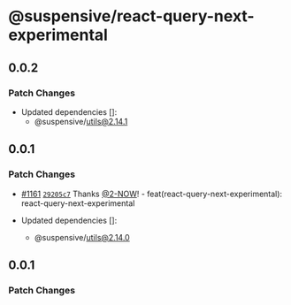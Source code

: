 # @suspensive/react-query-next-experimental

## 0.0.2

### Patch Changes

- Updated dependencies []:
  - @suspensive/utils@2.14.1

## 0.0.1

### Patch Changes

- [#1161](https://github.com/toss/suspensive/pull/1161) [`29205c7`](https://github.com/toss/suspensive/commit/29205c7caa7a591ffa7488853c6fce10c3c1ea6b) Thanks [@2-NOW](https://github.com/2-NOW)! - feat(react-query-next-experimental): react-query-next-experimental

- Updated dependencies []:
  - @suspensive/utils@2.14.0

## 0.0.1

### Patch Changes
